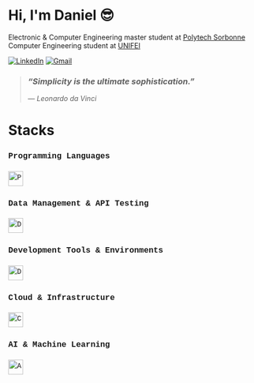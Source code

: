 # Hi, I'm Daniel 😎
Electronic & Computer Engineering master student at [Polytech Sorbonne](https://www.polytech.sorbonne-universite.fr/)<br>
Computer Engineering student at [UNIFEI](https://unifei.edu.br/)<br>

[![LinkedIn](https://img.shields.io/badge/LinkedIn-0077B5?style=flat&logo=linkedin&logoColor=white)](https://www.linkedin.com/in/daniel-ferreira-lara)
[![Gmail](https://img.shields.io/badge/Gmail-D14836?style=flat&logo=gmail&logoColor=white)](mailto:danielferreiralara@gmail.com)


> ### *“Simplicity is the ultimate sophistication.”*
> ― *Leonardo da Vinci*

<!-- # Projects
<a href="https://dan-lara.github.io/Site-magneto/" target="_blank">
<img align="center" height="50" width="50" src="https://dan-lara.github.io/Site-magneto/img/logo-red.png"/>
</a> -->

<!-- # Stats
<div>
    <a href="https://github.com/dan-lara">
    <img height="180em" src="https://github-readme-stats.vercel.app/api?username=dan-lara&show_icons=true&theme=github_dark&include_all_commits=true&count_private=true"/>
    <img height="180em" src="https://github-readme-stats.vercel.app/api/top-langs/?username=dan-lara&layout=compact&langs_count=8&theme=github_dark&include_all_commits=true&count_private=true&hide=swig,makefile"/>
    </a>
</div> -->

# Stacks
<div style="font-family: 'Courier New', monospace; line-height: 1.6;">
  <!-- <h2>Technology Stacks</h2> -->
  
  <h3>Programming Languages</h3>
  <img src="https://skillicons.dev/icons?i=c,cpp,python,java,haskell,r,md" height="30" alt="Programming Languages logos"  />

  <h3>Data Management & API Testing</h3>
  <img src="https://skillicons.dev/icons?i=postgres,mysql,mongodb,sqlite,postman,fastapi" height="30" alt="Data Management & API "  />

  <h3>Development Tools & Environments</h3>
  <img src="https://skillicons.dev/icons?i=linux,ubuntu,arduino,eclipse,visualstudio,processing,matlab,octave" height="30" alt="Development Tools & Environments logos"  />

  <h3>Cloud & Infrastructure</h3>
  <img src="https://skillicons.dev/icons?i=azure,terraform,cloudflare,docker,grafana,kubernetes,githubactions" height="30" alt="Cloud & Infrastructure logos"  />

  <h3>AI & Machine Learning</h3>
  <img src="https://skillicons.dev/icons?i=pytorch,tensorflow,py" height="30" alt="AI & Machine Learning logos"  />
</div>

<!-- # Stacks:
#### Languages
![C](https://img.shields.io/badge/c-%2300599C.svg?style=for-the-badge&logo=c&logoColor=white) ![C++](https://img.shields.io/badge/c++-%2300599C.svg?style=for-the-badge&logo=c%2B%2B&logoColor=white) ![Haskell](https://img.shields.io/badge/Haskell-5e5086?style=for-the-badge&logo=haskell&logoColor=white) ![LaTeX](https://img.shields.io/badge/latex-%23008080.svg?style=for-the-badge&logo=latex&logoColor=white) ![Java](https://img.shields.io/badge/java-%23ED8B00.svg?style=for-the-badge&logo=openjdk&logoColor=white) ![Python](https://img.shields.io/badge/python-3670A0?style=for-the-badge&logo=python&logoColor=ffdd54) ![R](https://img.shields.io/badge/r-%23276DC3.svg?style=for-the-badge&logo=r&logoColor=white) 
#### IoT
![Arduino](https://img.shields.io/badge/-Arduino-00979D?style=for-the-badge&logo=Arduino&logoColor=white) ![Espressif](https://img.shields.io/badge/espressif-E7352C.svg?style=for-the-badge&logo=espressif&logoColor=white) ![Mosquitto](https://img.shields.io/badge/mosquitto-%233C5280.svg?style=for-the-badge&logo=eclipsemosquitto&logoColor=white)


#### Cloud and DataBases
![Azure](https://img.shields.io/badge/azure-%230072C6.svg?style=for-the-badge&logo=microsoftazure&logoColor=white) ![Kubernetes](https://img.shields.io/badge/kubernetes-%23326ce5.svg?style=for-the-badge&logo=kubernetes&logoColor=white) ![MariaDB](https://img.shields.io/badge/MariaDB-003545?style=for-the-badge&logo=mariadb&logoColor=white) ![MongoDB](https://img.shields.io/badge/MongoDB-%234ea94b.svg?style=for-the-badge&logo=mongodb&logoColor=white) ![MySQL](https://img.shields.io/badge/mysql-4479A1.svg?style=for-the-badge&logo=mysql&logoColor=white) ![Neo4J](https://img.shields.io/badge/Neo4j-008CC1?style=for-the-badge&logo=neo4j&logoColor=white)![SQLite](https://img.shields.io/badge/sqlite-%2307405e.svg?style=for-the-badge&logo=sqlite&logoColor=white)  ![Postman](https://img.shields.io/badge/Postman-FF6C37?style=for-the-badge&logo=postman&logoColor=white)
#### Python AI and frameworks
![PyTorch](https://img.shields.io/badge/PyTorch-%23EE4C2C.svg?style=for-the-badge&logo=PyTorch&logoColor=white) ![scikit-learn](https://img.shields.io/badge/scikit--learn-%23F7931E.svg?style=for-the-badge&logo=scikit-learn&logoColor=white) ![NumPy](https://img.shields.io/badge/numpy-%23013243.svg?style=for-the-badge&logo=numpy&logoColor=white) ![TensorFlow](https://img.shields.io/badge/TensorFlow-%23FF6F00.svg?style=for-the-badge&logo=TensorFlow&logoColor=white) ![Matplotlib](https://img.shields.io/badge/Matplotlib-%23ffffff.svg?style=for-the-badge&logo=Matplotlib&logoColor=black) ![Pandas](https://img.shields.io/badge/pandas-%23150458.svg?style=for-the-badge&logo=pandas&logoColor=white) ![Scipy](https://img.shields.io/badge/SciPy-%230C55A5.svg?style=for-the-badge&logo=scipy&logoColor=%white) ![FastAPI](https://img.shields.io/badge/FastAPI-005571?style=for-the-badge&logo=fastapi) ![Swagger](https://img.shields.io/badge/-Swagger-%23Clojure?style=for-the-badge&logo=swagger&logoColor=white) -->

<!-- 
![Snake animation](https://github.com/dan-lara/dan-lara/blob/output/github-contribution-grid-snake-dark.svg?palette=github-dark)
-->
